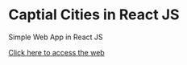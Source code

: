 # Captial Cities in React JS

Simple Web App in React JS 

<a href="https://vik-kalsi.github.io/capital-cities/">Click here to access the web</a>
